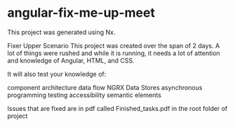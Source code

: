 # angular-fix-me-up-meet
This project was generated using Nx.

Fixer Upper Scenario
This project was created over the span of 2 days. A lot of things were rushed and while it is running, it needs a lot of attention and knowledge of Angular, HTML, and CSS.

It will also test your knowledge of:

component architecture
data flow
NGRX Data Stores
asynchronous programming
testing
accessibility
semantic elements


Issues that are fixed are in pdf called Finished_tasks.pdf in the root folder of project

